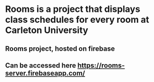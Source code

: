 # Rooms is a project that displays class schedules for every room at Carleton University

## Rooms project, hosted on firebase

## Can be accessed here https://rooms-server.firebaseapp.com/
